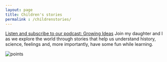 ```yaml
---
layout: page
title: Children's stories
permalink : /childrenstories/
---
```

[Listen and subscribe to our podcast: Growing Ideas](https://open.spotify.com/show/494KDFYrilVSSlCDshu7qt?si=17b15924bc9448da)
Join my daughter and I as we explore the world through stories that help us understand history, science, feelings and, more importantly, have some fun while learning. 

<div>
<img src="{{ site.baseurl }}/images/growingideas.png" alt="points" >
</div>